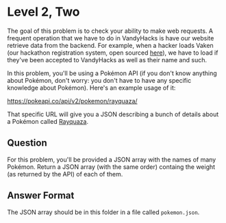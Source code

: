 # Level 2, Two

The goal of this problem is to check your ability to make web requests. A frequent operation that we have to do in VandyHacks is have our website retrieve data from the backend. For example, when a hacker loads Vaken (our hackathon registration system, open sourced [here](https://github.com/Vandyhacks/vaken)), we have to load if they've been accepted to VandyHacks as well as their name and such. 

In this problem, you'll be using a Pokémon API (if you don't know anything about Pokémon, don't worry: you don't have to have any specific knowledge about Pokémon). Here's an example usage of it:

https://pokeapi.co/api/v2/pokemon/rayquaza/

That specific URL will give you a JSON describing a bunch of details about a Pokémon called [Rayquaza](https://www.pokemon.com/us/pokedex/rayquaza).

## Question
For this problem, you'll be provided a JSON array with the names of many Pokémon. Return a JSON array (with the same order) containg the weight (as returned by the API) of each of them. 

## Answer Format
The JSON array should be in this folder in a file called `pokemon.json`. 